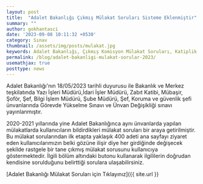 ```yaml
---
layout: post
title:  "Adalet Bakanlığı Çıkmış Mülakat Soruları Sisteme Eklenmiştir"
summary: ""
author: gokhantasci
date: '2023-09-08 10:11:32 +0530'
category: Sınav
thumbnail: /assets/img/posts/mulakat.jpg
keywords: Adalet Bakanlığı, Çıkmış Komisyon Mülakat Soruları, Katiplik Mülakat Soruları, Mübaşir Mülakat Soruları, Yazı İşleri Müdürü mülakat soruları
permalink: /blog/adalet-bakanligi-mulakat-sorular-2023/
usemathjax: true
posttype: news
---
```


Adalet Bakanlığı'nın 18/05/2023 tarihli duyurusu ile Bakanlık ve Merkez teşkilatında Yazı İşleri Müdürü,İdari İşler Müdürü, Zabıt Katibi, Mübaşir, Şoför, Şef, Bilgi İşlem Müdürü, Şube Müdürü, Şef, Koruma ve güvenlik şefi ünvanlarında Görevde Yükselme Sınavı ve Ünvan Değişikliği sınavı yayınlanmıştır. 

2020-2021 yıllarında yine Adalet Bakanlığınca aynı ünvanlarda yapılan mülakatlarda kullanıcıların bildirdikleri mülakat soruları bir araya getirilmiştir. Bu mülakat sorularından ilk etapta yaklaşık 400 adeti ana sayfayı ziyaret eden kullanıcılarımızın belki gözüne ilişir diye her girdiğinde değişecek şekilde rastgele bir tane çıkmış mülakat sorusunu kullanıcıya göstermektedir. İlgili bölüm altındaki butonu kullanarak ilgililerin doğrudan kendisine sorulduğunu belirttiği sorulara ulaşabilirsiniz.

[Adalet Bakanlığı Mülakat Soruları için Tıklayınız]({{ site.url }}